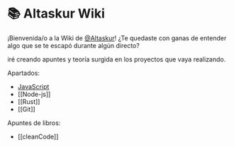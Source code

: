 # 📚 Altaskur Wiki

¡Bienvenida/o a la Wiki de [@Altaskur](https://github.com/altaskur)!
¿Te quedaste con ganas de entender algo que se te escapó durante algún directo?

iré creando apuntes y teoría surgida en los proyectos que vaya realizando.

Apartados:

* [JavaScript](https://github.com/altaskur/Apuntes/blob/main/lenguajes/JavaScript/JavaScript.md)
* [[Node-js]]
* [[Rust]]
* [[Git]]

Apuntes de libros:

* [[cleanCode]]
